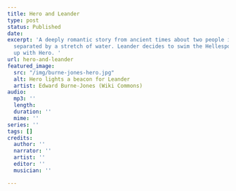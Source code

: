 ```yaml
---
title: Hero and Leander
type: post
status: Published
date: 
excerpt: 'A deeply romantic story from ancient times about two people in love and
  separated by a stretch of water. Leander decides to swim the Hellespont to meet
  up with Hero. '
url: hero-and-leander
featured_image:
  src: "/img/burne-jones-hero.jpg"
  alt: Hero lights a beacon for Leander
  artist: Edward Burne-Jones (Wiki Commons)
audio:
  mp3: ''
  length: 
  duration: ''
  mime: ''
series: ''
tags: []
credits:
  author: ''
  narrator: ''
  artist: ''
  editor: ''
  musician: ''

---
```

